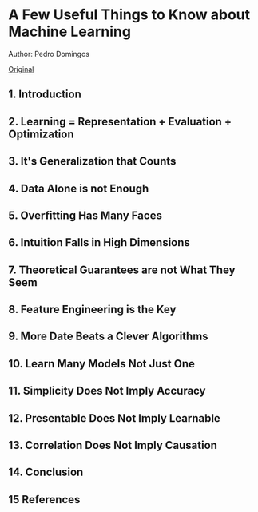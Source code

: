 # A Few Useful Things to Know about Machine Learning

Author: Pedro Domingos

[Original](https://tinyurl.com/y4fz3jja)


## 1. Introduction



## 2. Learning = Representation + Evaluation + Optimization




## 3. It's Generalization that Counts



## 4. Data Alone is not Enough




## 5. Overfitting Has Many Faces




## 6. Intuition Falls in High Dimensions





## 7. Theoretical Guarantees are not What They Seem




## 8. Feature Engineering is the Key




## 9. More Date Beats a Clever Algorithms




## 10. Learn Many Models Not Just One




## 11. Simplicity Does Not Imply Accuracy




## 12. Presentable Does Not Imply Learnable




## 13. Correlation Does Not Imply Causation



## 14. Conclusion 



## 15 References





